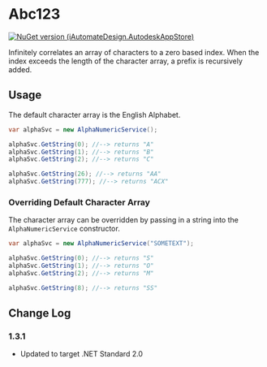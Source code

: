 # Abc123

[![NuGet version (iAutomateDesign.AutodeskAppStore)](https://buildstats.info/nuget/Abc123)](https://www.nuget.org/packages/Abc123)

Infinitely correlates an array of characters to a zero based index. When the index exceeds the length of the character array, a prefix is recursively added.

## Usage

The default character array is the English Alphabet.

```csharp
var alphaSvc = new AlphaNumericService();

alphaSvc.GetString(0); //--> returns "A"
alphaSvc.GetString(1); //--> returns "B"
alphaSvc.GetString(2); //--> returns "C"

alphaSvc.GetString(26); //--> returns "AA"
alphaSvc.GetString(777); //--> returns "ACX"
```

### Overriding Default Character Array

The character array can be overridden by passing in a string into the `AlphaNumericService` constructor.

```csharp
var alphaSvc = new AlphaNumericService("SOMETEXT");

alphaSvc.GetString(0); //--> returns "S"
alphaSvc.GetString(1); //--> returns "O"
alphaSvc.GetString(2); //--> returns "M"

alphaSvc.GetString(8); //--> returns "SS"
```

## Change Log

### 1.3.1

* Updated to target .NET Standard 2.0